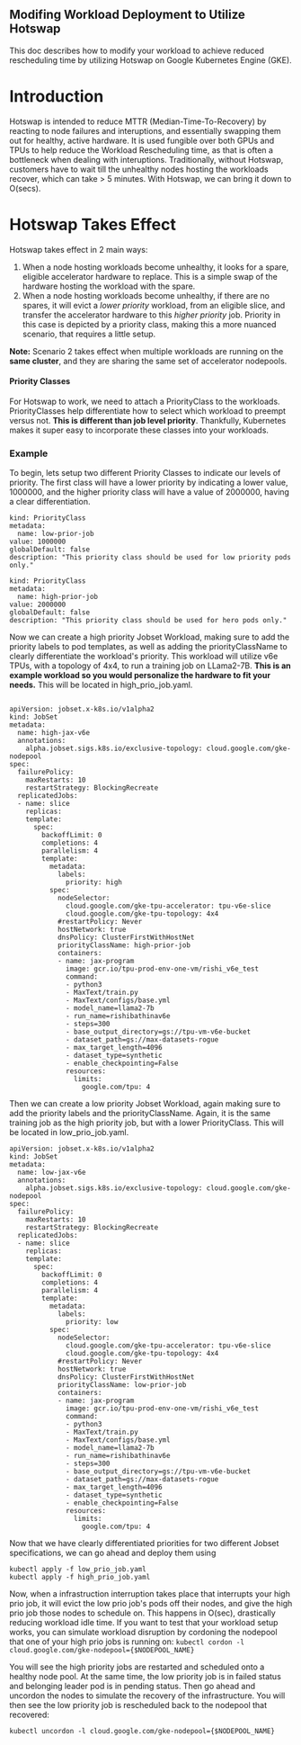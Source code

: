 ## Modifing Workload Deployment to Utilize Hotswap
This doc describes how to modify your workload to achieve reduced rescheduling time by utilizing Hotswap on Google Kubernetes Engine (GKE).

# Introduction

Hotswap is intended to reduce MTTR (Median-Time-To-Recovery) by reacting to node failures and interuptions, and essentially swapping them out for healthy, active hardware. It is used fungible over both GPUs and TPUs to help reduce the Workload Rescheduling time, as that is often a bottleneck when dealing with interuptions. Traditionally, without Hotswap, customers have to wait till the unhealthy nodes hosting the workloads recover, which can take > 5 minutes. With Hotswap, we can bring it down to O(secs).

# Hotswap Takes Effect

Hotswap takes effect in 2 main ways:
1) When a node hosting workloads become unhealthy, it looks for a spare, eligible accelerator hardware to replace. This is a simple swap of the hardware hosting the workload with the spare.
2) When a node hosting workloads become unhealthy, if there are no spares, it will evict a *lower priority* workload, from an eligible slice, and transfer the accelerator hardware to this *higher priority* job. Priority in this case is depicted by a priority class, making this a more nuanced scenario, that requires a little setup.

**Note:** Scenario 2  takes effect when multiple workloads are running on the **same cluster**, and they are sharing the same set of accelerator nodepools. 

#### Priority Classes
For Hotswap to work, we need to attach a PriorityClass to the workloads. PriorityClasses help differentiate how to select which workload to preempt versus not. **This is different than job level priority**. Thankfully, Kubernetes makes it super easy to incorporate these classes into your workloads.

### Example
To begin, lets setup two different Priority Classes to indicate our levels of priority. The first class will have a lower priority by indicating a lower value, 1000000, and the higher priority class will have a value of 2000000, having a clear differentiation. 

```apiVersion: scheduling.k8s.io/v1
kind: PriorityClass
metadata:
  name: low-prior-job
value: 1000000
globalDefault: false
description: "This priority class should be used for low priority pods only."
```
```apiVersion: scheduling.k8s.io/v1
kind: PriorityClass
metadata:
  name: high-prior-job
value: 2000000
globalDefault: false
description: "This priority class should be used for hero pods only."
```

Now we can create a high priority Jobset Workload, making sure to add the priority labels to pod templates, as well as adding the priorityClassName to clearly differentiate the workload's priority. This workload will utilize v6e TPUs, with a topology of 4x4, to run a training job on LLama2-7B. **This is an example workload so you would personalize the hardware to fit your needs.** This will be located in high_prio_job.yaml.
```

apiVersion: jobset.x-k8s.io/v1alpha2
kind: JobSet
metadata:
  name: high-jax-v6e
  annotations:
    alpha.jobset.sigs.k8s.io/exclusive-topology: cloud.google.com/gke-nodepool
spec:
  failurePolicy:
    maxRestarts: 10
    restartStrategy: BlockingRecreate
  replicatedJobs:
  - name: slice
    replicas: 
    template:
      spec:
        backoffLimit: 0
        completions: 4
        parallelism: 4
        template:
          metadata:
            labels:
              priority: high
          spec:
            nodeSelector:
              cloud.google.com/gke-tpu-accelerator: tpu-v6e-slice
              cloud.google.com/gke-tpu-topology: 4x4
            #restartPolicy: Never
            hostNetwork: true
            dnsPolicy: ClusterFirstWithHostNet
            priorityClassName: high-prior-job
            containers:
            - name: jax-program
              image: gcr.io/tpu-prod-env-one-vm/rishi_v6e_test
              command:
              - python3
              - MaxText/train.py
              - MaxText/configs/base.yml
              - model_name=llama2-7b
              - run_name=rishibathinav6e
              - steps=300 
              - base_output_directory=gs://tpu-vm-v6e-bucket
              - dataset_path=gs://max-datasets-rogue
              - max_target_length=4096
              - dataset_type=synthetic
              - enable_checkpointing=False
              resources:
                limits:
                  google.com/tpu: 4
```
Then we can create a low priority Jobset Workload, again making sure to add the priority labels and the priorityClassName. Again, it is the same training job as the high priority job, but with a lower PriorityClass. This will be located in low_prio_job.yaml.

```
apiVersion: jobset.x-k8s.io/v1alpha2
kind: JobSet
metadata:
  name: low-jax-v6e
  annotations:
    alpha.jobset.sigs.k8s.io/exclusive-topology: cloud.google.com/gke-nodepool
spec:
  failurePolicy:
    maxRestarts: 10
    restartStrategy: BlockingRecreate
  replicatedJobs:
  - name: slice
    replicas: 
    template:
      spec:
        backoffLimit: 0
        completions: 4
        parallelism: 4
        template:
          metadata:
            labels:
              priority: low
          spec:
            nodeSelector:
              cloud.google.com/gke-tpu-accelerator: tpu-v6e-slice
              cloud.google.com/gke-tpu-topology: 4x4
            #restartPolicy: Never
            hostNetwork: true
            dnsPolicy: ClusterFirstWithHostNet
            priorityClassName: low-prior-job
            containers:
            - name: jax-program
              image: gcr.io/tpu-prod-env-one-vm/rishi_v6e_test
              command:
              - python3
              - MaxText/train.py
              - MaxText/configs/base.yml
              - model_name=llama2-7b
              - run_name=rishibathinav6e
              - steps=300 
              - base_output_directory=gs://tpu-vm-v6e-bucket
              - dataset_path=gs://max-datasets-rogue
              - max_target_length=4096
              - dataset_type=synthetic
              - enable_checkpointing=False
              resources:
                limits:
                  google.com/tpu: 4

```

Now that we have clearly differentiated priorities for two different Jobset specifications, we can go ahead and deploy them using

```
kubectl apply -f low_prio_job.yaml
kubectl apply -f high_prio_job.yaml
```

Now, when a infrastruction interruption takes place that interrupts your high prio job, it will evict the low prio job's pods off their nodes, and give the high prio job those nodes to schedule on. This happens in O(sec), drastically reducing workload idle time. If you want to test that your workload setup works, you can simulate workload disruption by cordoning the nodepool that one of your high prio jobs is running on:
```kubectl cordon -l cloud.google.com/gke-nodepool={$NODEPOOL_NAME}```

You will see the high priority jobs are restarted and scheduled onto a healthy node pool. At the same time, the low priority job is in failed status and belonging leader pod is in pending status. Then go ahead and uncordon the nodes to simulate the recovery of the infrastructure. You will then see the low priority job is rescheduled back to the nodepool that recovered:

```kubectl uncordon -l cloud.google.com/gke-nodepool={$NODEPOOL_NAME}```
